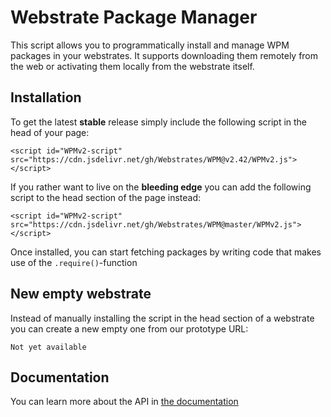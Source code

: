 # Webstrate Package Manager

This script allows you to programmatically install and manage WPM packages 
in your webstrates. It supports downloading them remotely from the web or
activating them locally from the webstrate itself.

## Installation

To get the latest **stable** release simply include the following script in the head of your page:

`<script id="WPMv2-script" src="https://cdn.jsdelivr.net/gh/Webstrates/WPM@v2.42/WPMv2.js"></script>`

If you rather want to live on the **bleeding edge** you can add the following script to the head section of the page instead:


`<script id="WPMv2-script" src="https://cdn.jsdelivr.net/gh/Webstrates/WPM@master/WPMv2.js"></script>`

Once installed, you can start fetching packages by writing code that makes use of the `.require()`-function

## New empty webstrate

Instead of manually installing the script in the head section of a webstrate you can create a new empty one from our prototype URL:

`Not yet available`


## Documentation
You can learn more about the API in
[the documentation](https://webstrate.projects.cavi.au.dk/docs/wpmv2)

